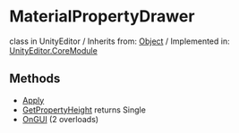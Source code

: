 # MaterialPropertyDrawer
class in UnityEditor
 / Inherits from: <a href="https://docs.unity3d.com/6000.0/Documentation/ScriptReference/Object.html">Object</a> / Implemented in: <a href="https://docs.unity3d.com/6000.0/Documentation/ScriptReference/UnityEditor.CoreModule.html">UnityEditor.CoreModule</a>
## Methods
- <a href="https://docs.unity3d.com/6000.0/Documentation/ScriptReference/MaterialPropertyDrawer.Apply.html">Apply</a>
- <a href="https://docs.unity3d.com/6000.0/Documentation/ScriptReference/MaterialPropertyDrawer.GetPropertyHeight.html">GetPropertyHeight</a> returns Single
- <a href="https://docs.unity3d.com/6000.0/Documentation/ScriptReference/MaterialPropertyDrawer.OnGUI.html">OnGUI</a> (2 overloads)

